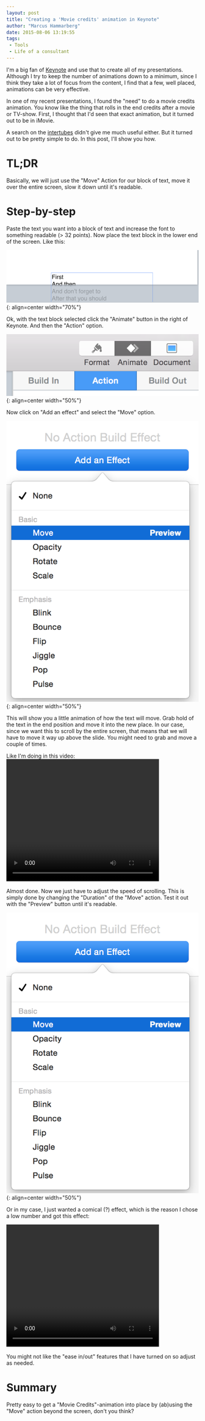 ```yaml
---
layout: post
title: "Creating a 'Movie credits' animation in Keynote"
author: "Marcus Hammarberg"
date: 2015-08-06 13:19:55
tags:
 - Tools
 - Life of a consultant
---
```


I'm a big fan of [Keynote](https://www.apple.com/mac/keynote/) and use that to create all of my presentations. Although I try to keep the number of animations down to a minimum, since I think they take a lot of focus from the content, I find that a few, well placed, animations can be very effective.

In one of my recent presentations, I found the "need" to do a movie credits animation. You know like the thing that rolls in the end credits after a movie or TV-show. First, I thought that I'd seen that exact animation, but it turned out to be in iMovie.

A search on the [intertubes](https://www.google.co.id/search?q=keynote+movie+credits&oq=keynote+movie+credits&aqs=chrome..69i57j69i60j69i59j69i60l2j69i61.4030j0j7&sourceid=chrome&es_sm=119&ie=UTF-8) didn't give me much useful either. But it turned out to be pretty simple to do. In this post, I'll show you how.

# TL;DR

Basically, we will just use the "Move" Action for our block of text, move it over the entire screen, slow it down until it's readable.

# Step-by-step

Paste the text you want into a block of text and increase the font to something readable (> 32 points). Now place the text block in the lower end of the screen. Like this:

![Keynote Credits Step 1](/img/keynotecredits1.png){: align=center width="70%"}

Ok, with the text block selected click the "Animate" button in the right of Keynote. And then the "Action" option.

![Keynote Credits Step 2](/img/keynotecredits2.png){: align=center width="50%"}

Now click on "Add an effect" and select the "Move" option.

![Keynote Credits Step 3](/img/keynotecredits3.png){: align=center width="50%"}

This will show you a little animation of how the text will move. Grab hold of the text in the end position and move it into the new place. In our case, since we want this to scroll by the entire screen, that means that we will have to move it way up above the slide. You might need to grab and move a couple of times.

Like I'm doing in this video:
<video width="400" height="320" controls>
  <source src="/img/movingCredits.mp4" type="video/mp4">
</video>

Almost done. Now we just have to adjust the speed of scrolling. This is simply done by changing the "Duration" of the "Move" action. Test it out with the "Preview" button until it's readable.

![Keynote Credits Step 4](/img/keynotecredits3.png){: align=center width="50%"}

Or in my case, I just wanted a comical (?) effect, which is the reason I chose a low number and got this effect:

<video width="400" height="320" controls>
  <source src="/img/preview.mp4" type="video/mp4">
</video>

You might not like the "ease in/out" features that I have turned on so adjust as needed.

# Summary

Pretty easy to get a "Movie Credits"-animation into place by (ab)using the "Move" action beyond the screen, don't you think?
